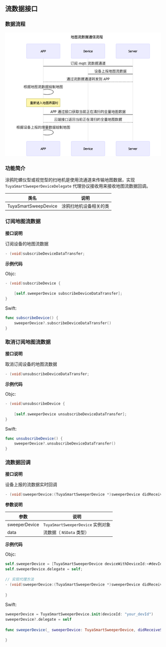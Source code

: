 ## 流数据接口

### 数据流程

![MediaCleanRecord](./imgs/MediaCleanRecord.png)

### 功能简介

涂鸦陀螺仪型或视觉型的扫地机是使用流通道来传输地图数据，实现 `TuyaSmartSweeperDeviceDelegate` 代理协议接收用来接收地图流数据回调。

| 类名                 | 说明                   |
| -------------------- | ---------------------- |
| TuyaSmartSweepDevice | 涂鸦扫地机设备相关的类 |

### 订阅地图流数据

**接口说明**

订阅设备的地图流数据

```objective-c
- (void)subscribeDeviceDataTransfer;
```

**示例代码**

Objc:

```objective-c
- (void)subscribeDevice {
    
    [self.sweeperDevice subscribeDeviceDataTransfer];
}
```

Swift:

```swift
func subscribeDevice() {
    sweeperDevice?.subscribeDeviceDataTransfer()
}
```



### 取消订阅地图流数据

**接口说明**

取消订阅设备的地图流数据

```objective-c
- (void)unsubscribeDeviceDataTransfer;
```

**示例代码**

Objc:

```objective-c
- (void)unsubscribeDevice {
    
    [self.sweeperDevice unsubscribeDeviceDataTransfer];
}
```

Swift:

```swift
func unsubscribeDevice() {
    sweeperDevice?.unsubscribeDeviceDataTransfer()
}
```



### 流数据回调

**接口说明**

设备上报的流数据实时回调

```objective-c
- (void)sweeperDevice:(TuyaSmartSweeperDevice *)sweeperDevice didReceiveStreamData:(NSData *)data;
```

**参数说明**

| 参数          | 说明                              |
| ------------- | --------------------------------- |
| sweeperDevice | `TuyaSmartSweeperDevice` 实例对象 |
| data          | 流数据（ `NSData` 类型）          |

**示例代码**

Objc:

```objective-c
self.sweeperDevice = [TuyaSmartSweeperDevice deviceWithDeviceId:<#devId#>];
self.sweeperDevice.delegate = self;

// 实现代理方法
- (void)sweeperDevice:(TuyaSmartSweeperDevice *)sweeperDevice didReceiveStreamData:(NSData *)data {
  
}
```

Swift:

```swift
sweeperDevice = TuyaSmartSweeperDevice.init(deviceId: "your_devId")
sweeperDevice?.delegate = self

func sweeperDevice(_ sweeperDevice: TuyaSmartSweeperDevice, didReceiveStreamData data: Data) {
        
}
```

